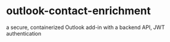 # outlook-contact-enrichment
a secure, containerized Outlook add-in with a backend API, JWT authentication
